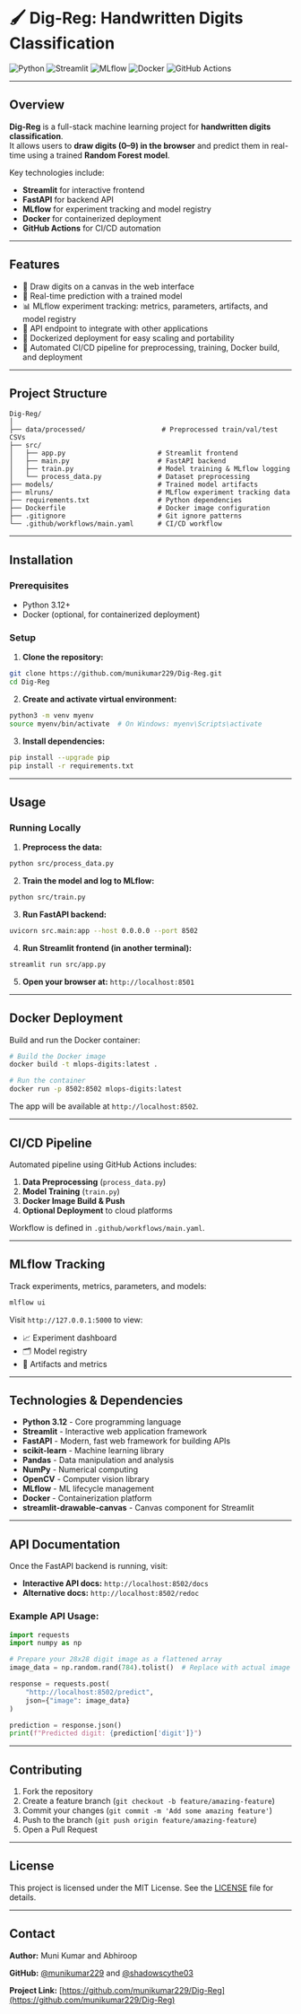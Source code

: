 # 🖌️ Dig-Reg: Handwritten Digits Classification

![Python](https://img.shields.io/badge/Python-3.12-blue)
![Streamlit](https://img.shields.io/badge/Streamlit-UI-orange)
![MLflow](https://img.shields.io/badge/MLflow-Tracking-green)
![Docker](https://img.shields.io/badge/Docker-Container-blue)
![GitHub Actions](https://img.shields.io/badge/CI/CD-GitHub--Actions-blue)

---

## **Overview**

**Dig-Reg** is a full-stack machine learning project for **handwritten digits classification**.  
It allows users to **draw digits (0–9) in the browser** and predict them in real-time using a trained **Random Forest model**.  

Key technologies include:

- **Streamlit** for interactive frontend
- **FastAPI** for backend API
- **MLflow** for experiment tracking and model registry
- **Docker** for containerized deployment
- **GitHub Actions** for CI/CD automation

---

## **Features**

- 🎨 Draw digits on a canvas in the web interface
- 🔮 Real-time prediction with a trained model
- 📊 MLflow experiment tracking: metrics, parameters, artifacts, and model registry
- 🔌 API endpoint to integrate with other applications
- 🐳 Dockerized deployment for easy scaling and portability
- 🚀 Automated CI/CD pipeline for preprocessing, training, Docker build, and deployment

---

## **Project Structure**

```
Dig-Reg/
│
├── data/processed/                   # Preprocessed train/val/test CSVs
├── src/
│   ├── app.py                       # Streamlit frontend
│   ├── main.py                      # FastAPI backend
│   ├── train.py                     # Model training & MLflow logging
│   └── process_data.py              # Dataset preprocessing
├── models/                          # Trained model artifacts
├── mlruns/                          # MLflow experiment tracking data
├── requirements.txt                 # Python dependencies
├── Dockerfile                       # Docker image configuration
├── .gitignore                       # Git ignore patterns
└── .github/workflows/main.yaml      # CI/CD workflow
```

---

## **Installation**

### Prerequisites
- Python 3.12+
- Docker (optional, for containerized deployment)

### Setup

1. **Clone the repository:**
```bash
git clone https://github.com/munikumar229/Dig-Reg.git
cd Dig-Reg
```

2. **Create and activate virtual environment:**
```bash
python3 -m venv myenv
source myenv/bin/activate  # On Windows: myenv\Scripts\activate
```

3. **Install dependencies:**
```bash
pip install --upgrade pip
pip install -r requirements.txt
```

---

## **Usage**

### **Running Locally**

1. **Preprocess the data:**
```bash
python src/process_data.py
```

2. **Train the model and log to MLflow:**
```bash
python src/train.py
```

3. **Run FastAPI backend:**
```bash
uvicorn src.main:app --host 0.0.0.0 --port 8502
```

4. **Run Streamlit frontend (in another terminal):**
```bash
streamlit run src/app.py
```

5. **Open your browser at:** `http://localhost:8501`

---

## **Docker Deployment**

Build and run the Docker container:

```bash
# Build the Docker image
docker build -t mlops-digits:latest .

# Run the container
docker run -p 8502:8502 mlops-digits:latest
```

The app will be available at `http://localhost:8502`.

---

## **CI/CD Pipeline**

Automated pipeline using GitHub Actions includes:

1. **Data Preprocessing** (`process_data.py`)
2. **Model Training** (`train.py`)
3. **Docker Image Build & Push**
4. **Optional Deployment** to cloud platforms

Workflow is defined in `.github/workflows/main.yaml`.

---

## **MLflow Tracking**

Track experiments, metrics, parameters, and models:

```bash
mlflow ui
```

Visit `http://127.0.0.1:5000` to view:
- 📈 Experiment dashboard
- 🗂️ Model registry
- 📁 Artifacts and metrics

---

## **Technologies & Dependencies**

- **Python 3.12** - Core programming language
- **Streamlit** - Interactive web application framework
- **FastAPI** - Modern, fast web framework for building APIs
- **scikit-learn** - Machine learning library
- **Pandas** - Data manipulation and analysis
- **NumPy** - Numerical computing
- **OpenCV** - Computer vision library
- **MLflow** - ML lifecycle management
- **Docker** - Containerization platform
- **streamlit-drawable-canvas** - Canvas component for Streamlit

---

## **API Documentation**

Once the FastAPI backend is running, visit:
- **Interactive API docs:** `http://localhost:8502/docs`
- **Alternative docs:** `http://localhost:8502/redoc`

### Example API Usage:

```python
import requests
import numpy as np

# Prepare your 28x28 digit image as a flattened array
image_data = np.random.rand(784).tolist()  # Replace with actual image data

response = requests.post(
    "http://localhost:8502/predict",
    json={"image": image_data}
)

prediction = response.json()
print(f"Predicted digit: {prediction['digit']}")
```

---

## **Contributing**

1. Fork the repository
2. Create a feature branch (`git checkout -b feature/amazing-feature`)
3. Commit your changes (`git commit -m 'Add some amazing feature'`)
4. Push to the branch (`git push origin feature/amazing-feature`)
5. Open a Pull Request

---

## **License**

This project is licensed under the MIT License. See the [LICENSE](LICENSE) file for details.

---

## **Contact**

**Author:** Muni Kumar  and Abhiroop

**GitHub:** [@munikumar229](https://github.com/munikumar229)   and [@shadowscythe03](https://github.com/shadowscythe03)

**Project Link:** [https://github.com/munikumar229/Dig-Reg](https://github.com/munikumar229/Dig-Reg)